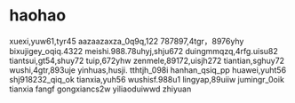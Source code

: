 # haohao
xuexi,yuw61,tyr45
aazaazaxza_0q9q,122
787897,4tgr，8976yhy
bixujigey_oqiq.4322
meishi.988.78uhyj,shju672
duingmmqzq,4rfg.uisu82
tiantsui,gt54,shuy72
tuip,672yhw
zenmele,89172,uisjh272
tiantian,sghuy72
wushi,4gtr,893uje
yinhuas,husji.
tthtjh_098i
hanhan_qsiq_pp
huawei,yuht56
shj918232_qiq_ok
tianxia,yuh56
wushisf.988u1
lingyap,89uiiw
jumingr_0oik
tianxia
fangf
gongxiancs2w
yiliaoduiwwd
zhiyuan
